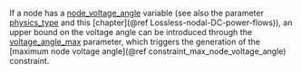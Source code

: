 If a node has a [node\_voltage\_angle](@ref) variable (see also the parameter [physics\_type](@ref) and this [chapter](@ref Lossless-nodal-DC-power-flows)),
an upper bound on the voltage angle can be introduced through the [voltage\_angle\_max](@ref) parameter, which triggers the generation of the [maximum node voltage angle](@ref constraint_max_node_voltage_angle) constraint.
